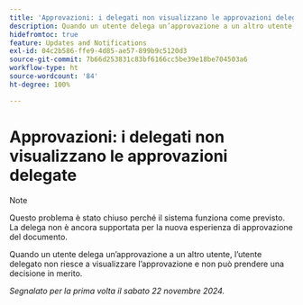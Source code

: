 ```yaml
---
title: 'Approvazioni: i delegati non visualizzano le approvazioni delegate'
description: Quando un utente delega un’approvazione a un altro utente, l’utente delegato non riesce a visualizzare l’approvazione e non può prendere una decisione in merito.
hidefromtoc: true
feature: Updates and Notifications
exl-id: 04c2b586-ffe9-4d85-ae57-899b9c5120d3
source-git-commit: 7b66d253831c83bf6166cc5be39e18be704503a6
workflow-type: ht
source-wordcount: '84'
ht-degree: 100%

---
```


# Approvazioni: i delegati non visualizzano le approvazioni delegate

>[!NOTE]
>
>Questo problema è stato chiuso perché il sistema funziona come previsto. La delega non è ancora supportata per la nuova esperienza di approvazione del documento.

Quando un utente delega un’approvazione a un altro utente, l’utente delegato non riesce a visualizzare l’approvazione e non può prendere una decisione in merito.

_Segnalato per la prima volta il sabato 22 novembre 2024._
